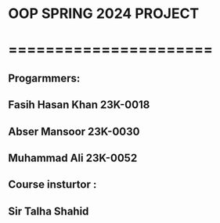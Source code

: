 # OOP SPRING 2024 PROJECT
# ======================
## Progarmmers:
## Fasih Hasan Khan 23K-0018
## Abser Mansoor 23K-0030
## Muhammad Ali 23K-0052

## Course insturtor : 
## Sir Talha Shahid
